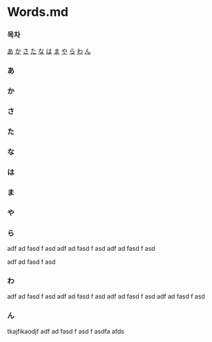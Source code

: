 # Words.md 

### 목차
[あ](#あ)
[か](#か)
[さ](#さ)
[た](#た)
[な](#な)
[は](#は)
[ま](#ま)
[や](#や)
[ら](#ら)
[わ](#わ)
[ん](#ん)


### あ

### か

### さ

### た

### な

### は 

### ま

### や

### ら
adf
ad
fasd
f
asd
adf
ad
fasd
f
asd
adf
ad
fasd
f
asd

adf
ad
fasd
f
asd
### わ
adf
ad
fasd
f
asd
adf
ad
fasd
f
asd
adf
ad
fasd
f
asd
adf
ad
fasd
f
asd


### ん
tkajfikaodjf
adf
ad
fasd
f
asd
f
asdfa
afds

